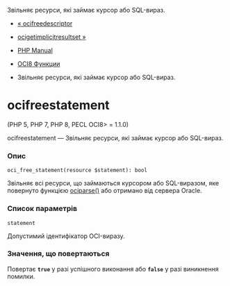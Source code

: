 Звільняє ресурси, які займає курсор або SQL-вираз.

-   [« ocifreedescriptor](function.oci-free-descriptor.html)
    
-   [ocigetimplicitresultset »](function.oci-get-implicit-resultset.html)
    
-   [PHP Manual](index.md)
    
-   [OCI8 Функции](ref.oci8.md)
    
-   Звільняє ресурси, які займає курсор або SQL-вираз.
    

# ocifreestatement

(PHP 5, PHP 7, PHP 8, PECL OCI8> = 1.1.0)

ocifreestatement — Звільняє ресурси, які займає курсор або SQL-вираз.

### Опис

```methodsynopsis
oci_free_statement(resource $statement): bool
```

Звільняє всі ресурси, що займаються курсором або SQL-виразом, яке повернуто функцією [ociparse()](function.oci-parse.html) або отримано від сервера Oracle.

### Список параметрів

`statement`

Допустимий ідентифікатор OCI-виразу.

### Значення, що повертаються

Повертає **`true`** у разі успішного виконання або **`false`** у разі виникнення помилки.